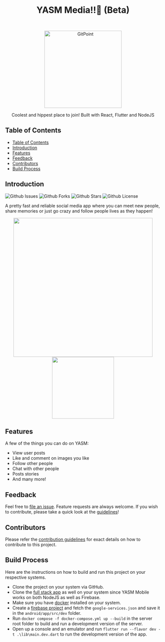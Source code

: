 <h1 align="center"> YASM Media!!🌟 (Beta) </h1> <br>
<p align="center">
  <a href="https://gitpoint.co/">
    <img alt="GitPoint" title="GitPoint" src="https://firebasestorage.googleapis.com/v0/b/yasm-react.appspot.com/o/assets%2Fpng%2Fg1003.png?alt=media" width="250">
  </a>
</p>

<p align="center">
  Coolest and hippest place to join! Built with React, Flutter and NodeJS
</p>

<!-- START doctoc generated TOC please keep comment here to allow auto update -->
<!-- DON'T EDIT THIS SECTION, INSTEAD RE-RUN doctoc TO UPDATE -->

## Table of Contents

- [Table of Contents](#table-of-contents)
- [Introduction](#introduction)
- [Features](#features)
- [Feedback](#feedback)
- [Contributors](#contributors)
- [Build Process](#build-process)

<!-- END doctoc generated TOC please keep comment here to allow auto update -->

## Introduction

<p align="center">

![Github Issues](https://img.shields.io/github/issues/khatrivarun/yasm?style=for-the-badge&logo=appveyor)
![Github Forks](https://img.shields.io/github/forks/khatrivarun/yasm?style=for-the-badge&logo=appveyor)
![Github Stars](https://img.shields.io/github/stars/khatrivarun/yasm?style=for-the-badge&logo=appveyor)
![Github License](https://img.shields.io/github/license/khatrivarun/yasm?style=for-the-badge&logo=appveyor)

</p>

A pretty fast and reliable social media app where you can meet new people, share memories or just go crazy and follow people lives as they happen!

<p align="center">
  <img src = "https://i.ibb.co/S63NztP/shotsnapp-1624101503-127.png" width=450>
  <img src = "https://firebasestorage.googleapis.com/v0/b/yasm-react.appspot.com/o/assets%2FScreenshot_20220330-090443.jpg?alt=media&token=8131df6f-fbd0-4725-a971-4069ffbf0a72" width=200>
</p>

## Features

A few of the things you can do on YASM:

- View user posts
- Like and comment on images you like
- Follow other people
- Chat with other people
- Posts stories
- And many more!

## Feedback

Feel free to [file an issue](https://github.com/YASM-Media/yasm_mobile/issues/new/choose). Feature requests are always welcome. If you wish to contribute, please take a quick look at the [guidelines](./CONTRIBUTING.md)!

## Contributors

Please refer the [contribution guidelines](./CONTRIBUTING.md) for exact details on how to contribute to this project.

## Build Process

Here are the instructions on how to build and run this project on your respective systems.

- Clone the project on your system via GitHub.
- Clone the [full stack app](https://github.com/YASM-Media/yasm) as well on your system since YASM Mobile works on both NodeJS as well as Firebase.
- Make sure you have [docker](https://www.docker.com/products/docker-desktop) installed on your system.
- Create a [firebase project](https://console.firebase.google.com/) and fetch the `google-services.json` and save it in the `android/app/src/dev` folder.
- Run `docker compose -f docker-compose.yml up --build` in the server root folder to build and run a development version of the server.
- Open up a console and an emulator and run `flutter run --flavor dev -t .\lib\main.dev.dart` to run the development version of the app.

